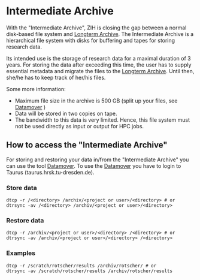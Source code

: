 # Intermediate Archive

With the "Intermediate Archive", ZIH is closing the gap between a normal
disk-based file system and [Longterm Archive](PreservationResearchData).
The Intermediate Archive is a hierarchical file system with disks for
buffering and tapes for storing research data.

Its intended use is the storage of research data for a maximal duration
of 3 years. For storing the data after exceeding this time, the user has
to supply essential metadata and migrate the files to the [Longterm
Archive](PreservationResearchData). Until then, she/he has to keep track
of her/his files.

Some more information:

-   Maximum file size in the archive is 500 GB (split up your files, see
    [Datamover](DataMover) )
-   Data will be stored in two copies on tape.
-   The bandwidth to this data is very limited. Hence, this file system
    must not be used directly as input or output for HPC jobs.

## How to access the "Intermediate Archive"

For storing and restoring your data in/from the "Intermediate Archive"
you can use the tool [Datamover](DataMover). To use the
[Datamover](DataMover) you have to login to Taurus
(taurus.hrsk.tu-dresden.de).

### Store data

    dtcp -r /<directory> /archiv/<project or user>/<directory> # or
    dtrsync -av /<directory> /archiv/<project or user>/<directory>

### Restore data

    dtcp -r /archiv/<project or user>/<directory> /<directory> # or
    dtrsync -av /archiv/<project or user>/<directory> /<directory>

### Examples

    dtcp -r /scratch/rotscher/results /archiv/rotscher/ # or
    dtrsync -av /scratch/rotscher/results /archiv/rotscher/results
